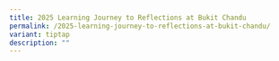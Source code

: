 ```yaml
---
title: 2025 Learning Journey to Reflections at Bukit Chandu
permalink: /2025-learning-journey-to-reflections-at-bukit-chandu/
variant: tiptap
description: ""
---
```

